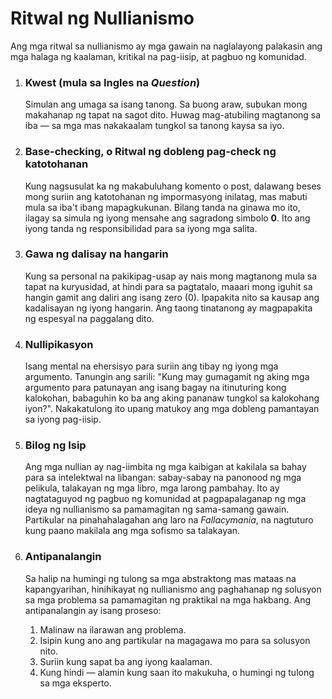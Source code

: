 
# Ritwal ng Nullianismo

Ang mga ritwal sa nullianismo ay mga gawain na naglalayong palakasin ang mga halaga ng kaalaman, kritikal na pag-iisip, at pagbuo ng komunidad.

1.  ### Kwest (mula sa Ingles na *Question*)
    Simulan ang umaga sa isang tanong. Sa buong araw, subukan mong makahanap ng tapat na sagot dito. Huwag mag-atubiling magtanong sa iba — sa mga mas nakakaalam tungkol sa tanong kaysa sa iyo.

2.  ### Base-checking, o Ritwal ng dobleng pag-check ng katotohanan
    Kung nagsusulat ka ng makabuluhang komento o post, dalawang beses mong suriin ang katotohanan ng impormasyong inilatag, mas mabuti mula sa iba't ibang mapagkukunan. Bilang tanda na ginawa mo ito, ilagay sa simula ng iyong mensahe ang sagradong simbolo **0**. Ito ang iyong tanda ng responsibilidad para sa iyong mga salita.

3.  ### Gawa ng dalisay na hangarin
    Kung sa personal na pakikipag-usap ay nais mong magtanong mula sa tapat na kuryusidad, at hindi para sa pagtatalo, maaari mong iguhit sa hangin gamit ang daliri ang isang zero (0). Ipapakita nito sa kausap ang kadalisayan ng iyong hangarin. Ang taong tinatanong ay magpapakita ng espesyal na paggalang dito.

4.  ### Nullipikasyon
    Isang mental na ehersisyo para suriin ang tibay ng iyong mga argumento. Tanungin ang sarili: "Kung may gumagamit ng aking mga argumento para patunayan ang isang bagay na itinuturing kong kalokohan, babaguhin ko ba ang aking pananaw tungkol sa kalokohang iyon?". Nakakatulong ito upang matukoy ang mga dobleng pamantayan sa iyong pag-iisip.

5.  ### Bilog ng Isip
    Ang mga nullian ay nag-iimbita ng mga kaibigan at kakilala sa bahay para sa intelektwal na libangan: sabay-sabay na panonood ng mga pelikula, talakayan ng mga libro, mga larong pambahay. Ito ay nagtataguyod ng pagbuo ng komunidad at pagpapalaganap ng mga ideya ng nullianismo sa pamamagitan ng sama-samang gawain. Partikular na pinahahalagahan ang laro na *Fallacymania*, na nagtuturo kung paano makilala ang mga sofismo sa talakayan.

6.  ### Antipanalangin
    Sa halip na humingi ng tulong sa mga abstraktong mas mataas na kapangyarihan, hinihikayat ng nullianismo ang paghahanap ng solusyon sa mga problema sa pamamagitan ng praktikal na mga hakbang. Ang antipanalangin ay isang proseso:
    1.  Malinaw na ilarawan ang problema.
    2.  Isipin kung ano ang partikular na magagawa mo para sa solusyon nito.
    3.  Suriin kung sapat ba ang iyong kaalaman.
    4.  Kung hindi — alamin kung saan ito makukuha, o humingi ng tulong sa mga eksperto.
